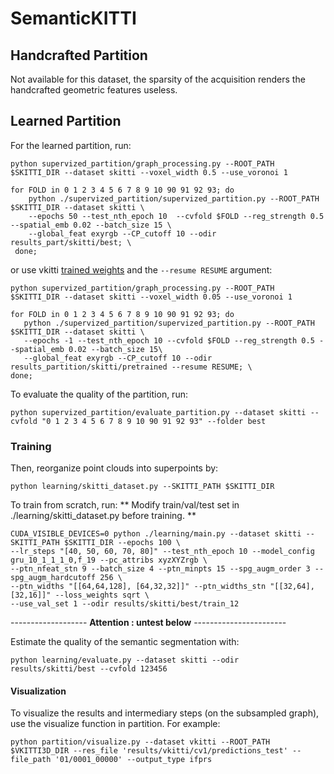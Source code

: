 # SemanticKITTI

## Handcrafted Partition

Not available for this dataset, the sparsity of the acquisition renders the handcrafted geometric features useless.

## Learned Partition

For the learned partition, run:
```
python supervized_partition/graph_processing.py --ROOT_PATH $SKITTI_DIR --dataset skitti --voxel_width 0.5 --use_voronoi 1

for FOLD in 0 1 2 3 4 5 6 7 8 9 10 90 91 92 93; do
    python ./supervized_partition/supervized_partition.py --ROOT_PATH $SKITTI_DIR --dataset skitti \
    --epochs 50 --test_nth_epoch 10  --cvfold $FOLD --reg_strength 0.5 --spatial_emb 0.02 --batch_size 15 \
    --global_feat exyrgb --CP_cutoff 10 --odir results_part/skitti/best; \
 done;   
```
 or use vkitti [trained weights](http://recherche.ign.fr/llandrieu/SPG/vkitti/results_part/pretrained.zip) and the `--resume RESUME` argument:
 
 ```
python supervized_partition/graph_processing.py --ROOT_PATH $SKITTI_DIR --dataset skitti --voxel_width 0.05 --use_voronoi 1

for FOLD in 0 1 2 3 4 5 6 7 8 9 10 90 91 92 93; do
    python ./supervized_partition/supervized_partition.py --ROOT_PATH $SKITTI_DIR --dataset skitti \
    --epochs -1 --test_nth_epoch 10 --cvfold $FOLD --reg_strength 0.5 --spatial_emb 0.02 --batch_size 15\
    --global_feat exyrgb --CP_cutoff 10 --odir results_partition/skitti/pretrained --resume RESUME; \
 done;   
 ```
 
 To evaluate the quality of the partition, run:
 ```
 python supervized_partition/evaluate_partition.py --dataset skitti --cvfold "0 1 2 3 4 5 6 7 8 9 10 90 91 92 93" --folder best
```
### Training

Then, reorganize point clouds into superpoints by:
```
python learning/skitti_dataset.py --SKITTI_PATH $SKITTI_DIR
```

To train from scratch, run:
** Modify train/val/test set in ./learning/skitti_dataset.py before training. **
```
CUDA_VISIBLE_DEVICES=0 python ./learning/main.py --dataset skitti --SKITTI_PATH $SKITTI_DIR --epochs 100 \
--lr_steps "[40, 50, 60, 70, 80]" --test_nth_epoch 10 --model_config gru_10_1_1_1_0,f_19 --pc_attribs xyzXYZrgb \ 
--ptn_nfeat_stn 9 --batch_size 4 --ptn_minpts 15 --spg_augm_order 3 --spg_augm_hardcutoff 256 \
--ptn_widths "[[64,64,128], [64,32,32]]" --ptn_widths_stn "[[32,64], [32,16]]" --loss_weights sqrt \
--use_val_set 1 --odir results/skitti/best/train_12
```

------------------- **Attention : untest below** -----------------------


Estimate the quality of the semantic segmentation with:
```
python learning/evaluate.py --dataset skitti --odir results/skitti/best --cvfold 123456
```
#### Visualization

To visualize the results and intermediary steps (on the subsampled graph), use the visualize function in partition. For example:
```
python partition/visualize.py --dataset vkitti --ROOT_PATH $VKITTI3D_DIR --res_file 'results/vkitti/cv1/predictions_test' --file_path '01/0001_00000' --output_type ifprs
```
